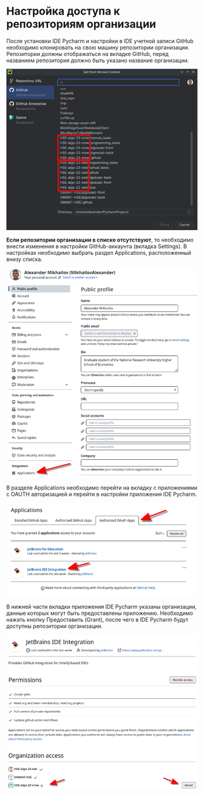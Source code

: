 # Настройка доступа к репозиториям организации
После установки IDE Pycharm и настройки в IDE учетной записи GitHub необходимо клонировать на свою машину репозитории организации. Репозитории должны отображаться на вкладке GitHub, перед названием репозитория должно быть указано название организации.

![Доступные репозитории](images/gh0.png)

**Если репозитории организации в списке отсутствуют**, то необходимо внести изменения в настройки GitHub-аккаунта (вкладка Settings). В настройках необходимо выбрать раздел Applications, расположенный внизу списка.

![Раздел Applications](images/gh1.png)

В разделе Applications необходимо перейти на вкладку с приложениями с OAUTH авторизацией и перейти в настройки приложения IDE Pycharm.

![Вкладка с приложениями с OAUTH авторизацией](images/gh2.png)

В нижней части вкладки приложения IDE Pycharm указаны организации, данные которых могут быть предоставлены приложению. Необходимо нажать кнопку Предоставить (Grant), после чего в IDE Pycharm будут доступны репозитории организации.

![Доступ к данным организации](images/gh3.png)